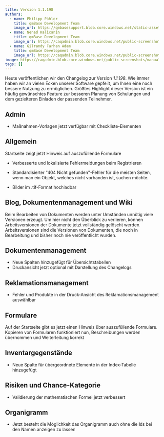 ```yaml
---
title: Version 1.1.198
authors:
  - name: Philipp Pähler
    title: qmBase Development Team
    image_url: https://qmbasesupport.blob.core.windows.net/static-assets/img/persons/paehler_round.png
  - name: Nenad Kalicanin
    title: qmBase Development Team
    image_url: https://caqadmin.blob.core.windows.net/public-screenshots/manual-screenshots/nenad-profilePicture.jpg
  - name: Gilrandy Farhan Adam
    title: qmBase Development Team
    image_url: https://caqadmin.blob.core.windows.net/public-screenshots/manual-screenshots/gilrand-profile-picture.jpg
image: https://caqadmin.blob.core.windows.net/public-screenshots/manual-screenshots/Screenshot%202023-11-15_crm_rating.png
tags: []
---
```


Heute veröffentlichen wir den Changelog zur Version _1.1.198_. Wie immer haben wir an vielen Ecken unserer Software gepfeilt, um Ihnen eine noch bessere Nutzung zu ermöglichen.
Größtes Highlight dieser Version ist ein häufig gewünschtes Feature zur besseren Planung von Schulungen und dem gezielteren Einladen der passenden Teilnehmer.

<!--truncate-->

## Admin

- Maßnahmen-Vorlagen jetzt verfügbar mit Checkliste-Elementen

## Allgemein

Startseite zeigt jetzt Hinweis auf auszufüllende Formulare

- Verbesserte und lokalisierte Fehlermeldungen beim Registrieren
- Standardisierter "404 Nicht gefunden"-Fehler für die meisten Seiten, wenn man ein Objekt, welches nicht vorhanden ist, suchen möchte.

- Bilder im .tif-Format hochladbar

## Blog, Dokumentenmanagement und Wiki

Beim Bearbeiten von Dokumenten werden unter Umständen unnötig viele Versionen erzeugt. Um hier nicht den Überblick zu verlieren,
können Arbeitsversionen der Dokumente jetzt vollständig gelöscht werden.
Arbeitsversionen sind die Versionen von Dokumenten, die noch in Bearbeitung und bisher noch nie veröffentlicht wurden.

## Dokumentenmanagement

- Neue Spalten hinzugefügt für Übersichtstabellen
- Druckansicht jetzt optional mit Darstellung des Changelogs

## Reklamationsmanagement

- Fehler und Produkte in der Druck-Ansicht des Reklamationsmanagement auswählbar

## Formulare

Auf der Startseite gibt es jetzt einen Hinweis über auszufüllende Formulare.
Kopieren von Formularen funktioniert nun, Beschreibungen werden übernommen und Weiterleitung korrekt

## Inventargegenstände

- Neue Spalte für übergeordnete Elemente in der Index-Tabelle hinzugefügt

## Risiken und Chance-Kategorie

- Validierung der mathematischen Formel jetzt verbessert

## Organigramm

- Jetzt besteht die Möglichkeit das Organigramm auch ohne die Ids bei den Namen anzeigen zu lassen
